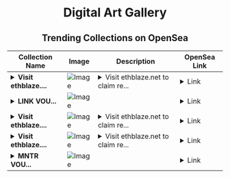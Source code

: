 <div align="center">

# Digital Art Gallery

## Trending Collections on OpenSea

| Collection Name                       | Image                                                                                     | Description                       | OpenSea Link                                                                                          |
|---------------------------------------|-------------------------------------------------------------------------------------------|-----------------------------------|--------------------------------------------------------------------------------------------------------|
| **<details><summary>Visit ethblaze....</summary>Visit ethblaze.net to claim rewards</details>** | ![Image](https://i.seadn.io/s/raw/files/41d938efb2b524f9265ba87de126b153.png?w=500&auto=format?w=200&auto=format) | <details><summary>Visit ethblaze.net to claim re...</summary>Visit ethblaze.net to claim rewards</details> | <details><summary>Link</summary>[Visit ethblaze.net to claim rewards](https://opensea.io/collection/visit-ethblaze-net-to-claim-rewards-73)</details> |
| **<details><summary>­­­­­­­LINK VOU...</summary>­­­­­­­LINK VOUCHER #7311</details>** | ![Image](https://i.seadn.io/s/raw/files/9bb6d4847ef1a8e777c130f13a484bcf.gif?w=500&auto=format?w=200&auto=format) |  | <details><summary>Link</summary>[­­­­­­­LINK VOUCHER #7311](https://opensea.io/collection/link-voucher-7311)</details> |
| **<details><summary>Visit ethblaze....</summary>Visit ethblaze.net to claim rewards</details>** | ![Image](https://i.seadn.io/s/raw/files/41d938efb2b524f9265ba87de126b153.png?w=500&auto=format?w=200&auto=format) | <details><summary>Visit ethblaze.net to claim re...</summary>Visit ethblaze.net to claim rewards</details> | <details><summary>Link</summary>[Visit ethblaze.net to claim rewards](https://opensea.io/collection/visit-ethblaze-net-to-claim-rewards-72)</details> |
| **<details><summary>Visit ethblaze....</summary>Visit ethblaze.net to claim rewards</details>** | ![Image](https://i.seadn.io/s/raw/files/41d938efb2b524f9265ba87de126b153.png?w=500&auto=format?w=200&auto=format) | <details><summary>Visit ethblaze.net to claim re...</summary>Visit ethblaze.net to claim rewards</details> | <details><summary>Link</summary>[Visit ethblaze.net to claim rewards](https://opensea.io/collection/visit-ethblaze-net-to-claim-rewards-71)</details> |
| **<details><summary>­­­­­­­MNTR VOU...</summary>­­­­­­­MNTR VOUCHER #339</details>** | ![Image](https://i.seadn.io/s/raw/files/f039895f06a47e78a96592d6ab3d0e52.gif?w=500&auto=format?w=200&auto=format) |  | <details><summary>Link</summary>[­­­­­­­MNTR VOUCHER #339](https://opensea.io/collection/mntr-voucher-339)</details> |

</div>